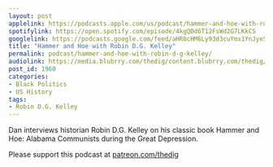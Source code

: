 ```yaml
---
layout: post
applelink: https://podcasts.apple.com/us/podcast/hammer-and-hoe-with-robin-d-g-kelley/id1043245989?i=1000521831365
spotifylink: https://open.spotify.com/episode/4kgQDd6T12FsWd2G7LKkCS
googlelink: https://podcasts.google.com/feed/aHR0cHM6Ly93d3cuYmx1YnJyeS5jb20vZmVlZHMvdGhlZGlnLnhtbA/episode/aHR0cHM6Ly93d3cudGhlZGlncmFkaW8uY29tLz9wPTE5NjA?sa=X&ved=0CAUQkfYCahcKEwi44f7r1b-AAxUAAAAAHQAAAAAQNg
title: "Hammer and Hoe with Robin D.G. Kelley"
permalink: podcast/hammer-and-hoe-with-robin-d-g-kelley/
audiolink: https://media.blubrry.com/thedig/content.blubrry.com/thedig/The_Dig-EP_306-Kelley.mp3
post_id: 1960
categories: 
- Black Politics
- US History
tags: 
- Robin D.G. Kelley
---
```


Dan interviews historian Robin D.G. Kelley on his classic book 
Hammer and Hoe: Alabama Communists during the Great Depression.

Please support this podcast at [patreon.com/thedig](http://www.patreon.com/TheDig) 